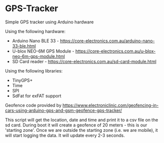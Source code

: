 # GPS-Tracker
Simple GPS tracker using Arduino hardware

Using the following hardware:
- Arduino Nano BLE 33 - https://core-electronics.com.au/arduino-nano-33-ble.html
- U-blox NEO-6M GPS Module - https://core-electronics.com.au/u-blox-neo-6m-gps-module.html 
- SD Card reader - https://core-electronics.com.au/sd-card-module.html

Using the following libraries:
- TinyGPS+
- Time
- SPI
- SdFat for exFAT support

Geofence code provided by https://www.electroniclinic.com/geofencing-in-cars-using-arduino-gps-and-gsm-geofence-gps-tracker/ 

This script will get the location, date and time and print it to a csv file on the sd card.
During boot it will create a geofence of 20 meters - this is our 'starting zone'.
Once we are outside the starting zone (i.e. we are mobile), it will start logging the data.
It will update every 2-3 seconds.
